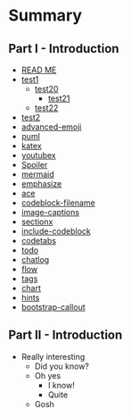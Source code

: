 # Summary

## Part I - Introduction
* [READ ME](README.md)
* [test1](test1.md)
  * [test20](test20.md)
    * [test21](test21.md)
  * [test22](test22.md)
* [test2](test2.md)
* [advanced-emoji](advanced-emoji.md)
* [puml](puml.md)
* [katex](KaTex.md)
* [youtubex](youtubex.md)
* [Spoiler](Spoiler.md)
* [mermaid](mermaid.md)
* [emphasize](emphasize.md)
* [ace](ace.md)
* [codeblock-filename](codeblock-filename.md)
* [image-captions](image-captions.md)
* [sectionx](sectionx.md)
* [include-codeblock](include-codeblock.md)
* [codetabs](codetabs.md)
* [todo](todo.md)
* [chatlog](chatlog.md)
* [flow](flow.md)
* [tags](tags.md)
* [chart](chart.md)
* [hints](hints.md)
* [bootstrap-callout](bootstrap-callout.md)

## Part II - Introduction
* Really interesting
    * Did you know?
    * Oh yes
        * I know!
        * Quite
    * Gosh
